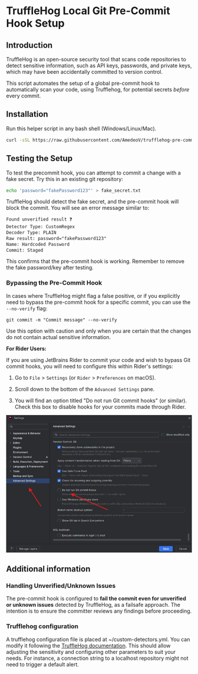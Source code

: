 # TruffleHog Local Git Pre-Commit Hook Setup

## Introduction

TruffleHog is an open-source security tool that scans code repositories to detect sensitive information, such as API keys, passwords, and private keys, which may have been accidentally committed to version control.  

This script automates the setup of a global pre-commit hook to automatically scan your code, using Trufflehog, for potential secrets *before* every commit.

## Installation

Run this helper script in any bash shell (Windows/Linux/Mac). 

```bash
curl -sSL https://raw.githubusercontent.com/AmedeoV/trufflehog-pre-commit-hook/refs/heads/main/truffleHog-local-git-pre-hook.sh | bash
```


## Testing the Setup

To test the precommit hook, you can attempt to commit a change with a fake secret. Try this in an existing git repository:

```bash
echo 'password="fakePassword123"' > fake_secret.txt
```

TruffleHog should detect the fake secret, and the pre-commit hook will block the commit. You will see an error message similar to:

```
Found unverified result ❓
Detector Type: CustomRegex
Decoder Type: PLAIN
Raw result: password="fakePassword123"
Name: Hardcoded Password
Commit: Staged
```

This confirms that the pre-commit hook is working. Remember to remove the fake password/key after testing.

### Bypassing the Pre-Commit Hook

In cases where TruffleHog might flag a false positive, or if you explicitly need to bypass the pre-commit hook for a specific commit, you can use the `--no-verify` flag:

```
git commit -m "Commit message" --no-verify
```

Use this option with caution and only when you are certain that the changes do not contain actual sensitive information.

**For Rider Users:**

If you are using JetBrains Rider to commit your code and wish to bypass Git commit hooks, you will need to configure this within Rider's settings:

1.  Go to `File` > `Settings` (or `Rider` > `Preferences` on macOS).

2.  Scroll down to the bottom of the `Advanced Settings` pane.

3.  You will find an option titled "Do not run Git commit hooks" (or similar). Check this box to disable hooks for your commits made through Rider.

![rider-no-verify.png](rider-no-verify.png)

## Additional information

### Handling Unverified/Unknown Issues

The pre-commit hook is configured to **fail the commit even for unverified or unknown issues** detected by TruffleHog, as a failsafe approach. The intention is to ensure the committer reviews any findings before proceeding. 

### Trufflehog configuration

A trufflehog configuration file is placed at ~/custom-detectors.yml. You can modify it following the [TruffleHog documentation](https://docs.trufflesecurity.com/configuration-file-reference). This should allow adjusting the sensitivity and configuring other parameters to suit your needs. For instance, a connection string to a localhost repository might not need to trigger a default alert.
